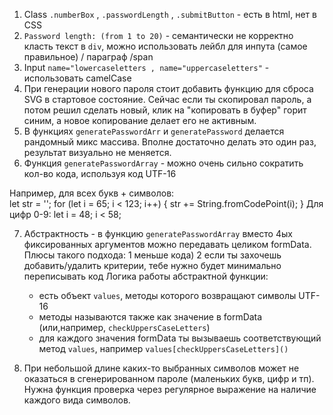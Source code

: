 1. Class `.numberBox` , `.passwordLength` , `.submitButton` - есть в html, нет в CSS
2. `Password length: (from 1 to 20)` - семантически не корректно класть текст в `div`, можно использовать лейбл для инпута (самое правильное) / параграф /span
3. Input `name="lowercaseletters , name="uppercaseletters"` - использовать camelCase
4. При генерации нового пароля стоит добавить функцию для сброса SVG в стартовое состояние. Сейчас если ты скопировал пароль, а потом решил сделать новый, клик на "копировать в буфер" горит синим, а новое копирование делает его не активным.
5. В функциях `generatePasswordArr` и `generatePassword` делается рандомный микс массива. Вполне достаточно делать это один раз, результат визуально не меняется.
6. Функция `generatePasswordArray` - можно очень сильно сократить кол-во кода, используя код UTF-16

Например, для всех букв + символов:  
 let str = '';
for (let i = 65; i < 123; i++) {
str += String.fromCodePoint(i);
}
Для цифр 0-9:
let i = 48; i < 58;

7. Абстрактность - в функцию `generatePasswordArray` вместо 4ых фиксированных аргументов можно передавать целиком formData. Плюсы такого подхода:
   1 меньше кода)
   2 если ты захочешь добавить/удалить критерии, тебе нужно будет минимально переписывать код
   Логика работы абстрактной функции:

   - есть объект `values`, методы которого возвращают символы UTF-16
   - методы называются также как значение в formData (или,например, `checkUppersCaseLetters`)
   - для каждого значения formData ты вызываешь соответствующий метод `values`, например
     `values[checkUppersCaseLetters]()`

8. При небольшой длине каких-то выбранных символов может не оказаться в сгенерированном пароле (маленьких букв, цифр и тп). Нужна функция проверка через регулярное выражение на наличие каждого вида символов.
